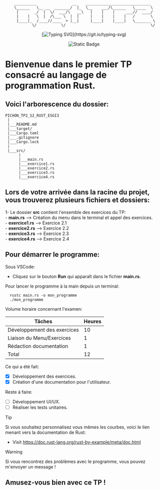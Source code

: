 
        __________                __    _____________________________  
        \______   \__ __  _______/  |_  \__    ___/\______   \_____  \ 
         |       _/  |  \/  ___/\   __\   |    |    |     ___//  ____/ 
         |    |   \  |  /\___ \  |  |     |    |    |    |   /       \ 
         |____|_  /____//____  > |__|     |____|    |____|   \_______ \
                \/           \/                                      \/

<div align="center">

  [![Typing SVG](https://readme-typing-svg.demolab.com?font=Fira+Code&pause=1000&color=F46800&center=true&vCenter=true&random=false&width=435&lines=Rust+is+a+Must+!)](https://git.io/typing-svg)

  ![Static Badge](https://img.shields.io/badge/Rust-1.77.1-blue?style=for-the-badge&logo=rust&logoColor=%23F46800&labelColor=black&color=%23F46800)

</div>

# Bienvenue dans le premier TP consacré au langage de programmation Rust.

## Voici l'arborescence du dossier:
    PICHON_TP2_S2_RUST_ESGI3
     |
     |___README.md
     |___target/
     |___Cargo.toml
     |___.gitignore
     |___Cargo.lock
     |
     |___src/
          |
          |___main.rs
          |___exercice1.rs
          |___exercice2.rs
          |___exercice3.rs
          |___exercice4.rs

## Lors de votre arrivée dans la racine du projet, vous trouverez plusieurs fichiers et dossiers:
  1- Le dossier **src** contient l'ensemble des exercices du TP:<br>
        - **main.rs** --> Création du menu dans le terminal et appel des exercices.<br>
        - **exercice1.rs** --> Exercice 2.1<br>
        - **exercice2.rs** --> Exercice 2.2<br>
        - **exercice3.rs** --> Exercice 2.3<br>
        - **exercice4.rs** --> Exercice 2.4<br>

## Pour démarrer le programme:
Sous VSCode:<br>
- Cliquez sur le bouton **Run** qui apparaît dans le fichier **main.rs**.<br>

Pour lancer le programme à la main depuis un terminal:<br>
```shell
  rustc main.rs -o mon_programme
  ./mon_programme
```
Volume horaire concernant l'examen:

| Tâches  | Heures |
| ------------- | ------------- |
| Développement des exercices  | 10 |
| Liaison du Menu/Exercices | 1 |
| Rédaction documentation| 1 |
| Total | 12 |

Ce qui a été fait:
- [X] Développement des exercices.
- [X] Création d'une documentation pour l'utilisateur.

Reste à faire:
- [ ] Développement UI/UX.
- [ ] Réaliser les tests unitaires.

> [!TIP]
> Si vous souhaitez personnalisez vous mêmes les courbes, voici le lien menant vers la documentation de Rust:
>  - Visit https://doc.rust-lang.org/rust-by-example/meta/doc.html

> [!WARNING]
> Si vous rencontrez des problèmes avec le programme, vous pouvez m'envoyer un message !

## Amusez-vous bien avec ce TP !